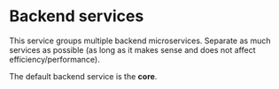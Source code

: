 # Backend services
This service groups multiple backend microservices. Separate as much services as possible (as long as it makes sense and does not affect efficiency/performance). 

The default backend service is the **core**. 
